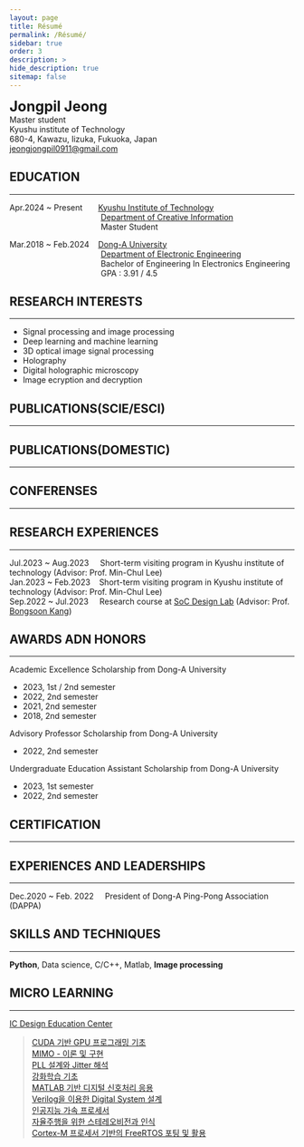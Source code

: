 ```yaml
---
layout: page
title: Résumé
permalink: /Résumé/
sidebar: true
order: 3
description: > 
hide_description: true
sitemap: false
---
```

<span style="font-size: 25px;">**Jongpil Jeong**</span> <br/>
Master student<br/>Kyushu institute of Technology<br/>680-4, Kawazu, Iizuka, Fukuoka, Japan<br/><jeongjongpil0911@gmail.com>
## EDUCATION
***
Apr.2024 ~ Present&nbsp;&nbsp;&nbsp;&nbsp;&nbsp;&nbsp;&nbsp;[Kyushu Institute of Technology](https://www.kyutech.ac.jp)<br/>
&nbsp;&nbsp;&nbsp;&nbsp;&nbsp;&nbsp;&nbsp;&nbsp;&nbsp;&nbsp;&nbsp;&nbsp;&nbsp;&nbsp;&nbsp;&nbsp;&nbsp;&nbsp;&nbsp;&nbsp;&nbsp;&nbsp;&nbsp;&nbsp;&nbsp;&nbsp;&nbsp;&nbsp;&nbsp;&nbsp;&nbsp;&nbsp;&nbsp;&nbsp;&nbsp;&nbsp;&nbsp;&nbsp;&nbsp;&nbsp;&nbsp;[Department of Creative Information](https://www.iizuka.kyutech.ac.jp)<br/>
&nbsp;&nbsp;&nbsp;&nbsp;&nbsp;&nbsp;&nbsp;&nbsp;&nbsp;&nbsp;&nbsp;&nbsp;&nbsp;&nbsp;&nbsp;&nbsp;&nbsp;&nbsp;&nbsp;&nbsp;&nbsp;&nbsp;&nbsp;&nbsp;&nbsp;&nbsp;&nbsp;&nbsp;&nbsp;&nbsp;&nbsp;&nbsp;&nbsp;&nbsp;&nbsp;&nbsp;&nbsp;&nbsp;&nbsp;&nbsp;&nbsp;Master Student

Mar.2018 ~ Feb.2024&nbsp;&nbsp;&nbsp;&nbsp;[Dong-A University](https://donga.ac.kr/kor/Main.do)<br/>
&nbsp;&nbsp;&nbsp;&nbsp;&nbsp;&nbsp;&nbsp;&nbsp;&nbsp;&nbsp;&nbsp;&nbsp;&nbsp;&nbsp;&nbsp;&nbsp;&nbsp;&nbsp;&nbsp;&nbsp;&nbsp;&nbsp;&nbsp;&nbsp;&nbsp;&nbsp;&nbsp;&nbsp;&nbsp;&nbsp;&nbsp;&nbsp;&nbsp;&nbsp;&nbsp;&nbsp;&nbsp;&nbsp;&nbsp;&nbsp;&nbsp;[Department of Electronic Engineering](https://ee.donga.ac.kr/ee/Main.do)<br/>
&nbsp;&nbsp;&nbsp;&nbsp;&nbsp;&nbsp;&nbsp;&nbsp;&nbsp;&nbsp;&nbsp;&nbsp;&nbsp;&nbsp;&nbsp;&nbsp;&nbsp;&nbsp;&nbsp;&nbsp;&nbsp;&nbsp;&nbsp;&nbsp;&nbsp;&nbsp;&nbsp;&nbsp;&nbsp;&nbsp;&nbsp;&nbsp;&nbsp;&nbsp;&nbsp;&nbsp;&nbsp;&nbsp;&nbsp;&nbsp;&nbsp;Bachelor of Engineering In Electronics Engineering<br/>
&nbsp;&nbsp;&nbsp;&nbsp;&nbsp;&nbsp;&nbsp;&nbsp;&nbsp;&nbsp;&nbsp;&nbsp;&nbsp;&nbsp;&nbsp;&nbsp;&nbsp;&nbsp;&nbsp;&nbsp;&nbsp;&nbsp;&nbsp;&nbsp;&nbsp;&nbsp;&nbsp;&nbsp;&nbsp;&nbsp;&nbsp;&nbsp;&nbsp;&nbsp;&nbsp;&nbsp;&nbsp;&nbsp;&nbsp;&nbsp;&nbsp;GPA : 3.91 / 4.5<br/>

## RESEARCH INTERESTS
***
- Signal processing and image processing
- Deep learning and machine learning
- 3D optical image signal processing
- Holography
- Digital holographic microscopy
- Image ecryption and decryption

## PUBLICATIONS(SCIE/ESCI)
***

## PUBLICATIONS(DOMESTIC)
***

## CONFERENSES
***

## RESEARCH EXPERIENCES
***
Jul.2023 ~ Aug.2023&nbsp;&nbsp;&nbsp;&nbsp;&nbsp;Short-term visiting program in Kyushu institute of technology (Advisor: Prof. Min-Chul Lee)<br/>
Jan.2023 ~ Feb.2023&nbsp;&nbsp;&nbsp;&nbsp;Short-term visiting program in Kyushu institute of technology (Advisor: Prof. Min-Chul Lee)<br/>
Sep.2022 ~ Jul.2023&nbsp;&nbsp;&nbsp;&nbsp;&nbsp;Research course at [SoC Design Lab](https://soc.donga.ac.kr) (Advisor: Prof. [Bongsoon Kang](https://ieeexplore.ieee.org/author/37291699000))

## AWARDS ADN HONORS
***
Academic Excellence Scholarship from Dong-A University
- 2023, 1st / 2nd semester
- 2022, 2nd semester
- 2021, 2nd semester
- 2018, 2nd semester

Advisory Professor Scholarship from Dong-A University
- 2022, 2nd semester

Undergraduate Education Assistant Scholarship from Dong-A University
- 2023, 1st semester
- 2022, 2nd semester

## CERTIFICATION
***

## EXPERIENCES AND LEADERSHIPS
***
Dec.2020 ~ Feb. 2022&nbsp;&nbsp;&nbsp;&nbsp;&nbsp;President of Dong-A Ping-Pong Association (DAPPA)

## SKILLS AND TECHNIQUES
***
**Python**, Data science, C/C++, Matlab, **Image processing**

## MICRO LEARNING
***
[IC Design Education Center](https://idec.or.kr)
> [CUDA 기반 GPU 프로그래밍 기초](https://idec.or.kr/edu/certificate/print/?&no=107996)<br/>
>  [MIMO - 이론 및 구현](https://idec.or.kr/edu/certificate/print/?&no=134608)<br/>
> [PLL 설계와 Jitter 해석](https://idec.or.kr/edu/certificate/print/?&no=105532)<br/>
> [강화학습 기초](https://idec.or.kr/edu/certificate/print/?&no=98962)<br/>
> [MATLAB 기반 디지털 신호처리 응용](https://idec.or.kr/edu/certificate/print/?&no=112429)<br/>
> [Verilog을 이용한 Digital System 설계](https://idec.or.kr/edu/certificate/print/?&no=120472)<br/>
> [인공지능 가속 프로세서](https://idec.or.kr/edu/certificate/print/?&no=112905)<br/>
> [자율주행을 위한 스테레오비전과 인식](https://idec.or.kr/edu/certificate/print/?&no=121088)<br/>
> [Cortex-M 프로세서 기반의 FreeRTOS 포팅 및 활용](https://idec.or.kr/edu/certificate/print/?&no=135572)<br/>
